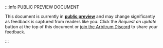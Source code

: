 :::info PUBLIC PREVIEW DOCUMENT

This document is currently in **<a href='/concepts/public-preview-content'>public preview</a>** and may change significantly as feedback is captured from readers like you. Click the *Request an update* button at the top of this document or [join the Arbitrum Discord](https://discord.gg/arbitrum) to share your feedback.

:::
